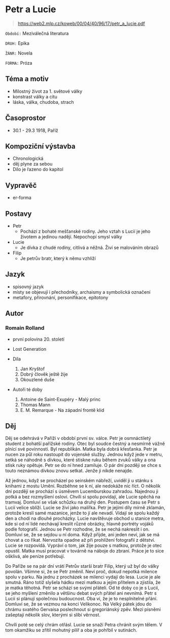 # Petr a Lucie

> https://web2.mlp.cz/koweb/00/04/40/96/17/petr_a_lucie.pdf


``Období:`` Meziválečná literatura

``DRUH:`` Epika

``ŽÁNR:`` Novela

``FORMA:`` Próza

## Téma a motiv

- Milostný život za 1. světové války
- konstrast války a citu
- láska, válka, chudoba, strach

## Časoprostor

- 30.1 - 29.3 1918, Paříž

## Kompoziční výstavba

- Chronologická
- děj plyne za sebou
- Dílo je řazeno do kapitol

## Vypravěč

-  er-forma

## Postavy

- Petr
    - Pochází z bohaté mešťanské rodiny. Jeho vztah s Lucií je jeho životem a jedinou nadějí. Nepochopí smysl války
- Lucie
    - Je dívka z chudé rodiny, citlivá a něžná. Živí se malováním obrazů
- Filip
    - Je petrův bratr, který k němu vzhlíží

## Jazyk

- spisovný jazyk
- místy se objevují i přechodníky, archaismy a symbolická označení
- metafory, přirovnání, personifikace, epitotony

## Autor

### Romain Rolland

- první polovina 20. století
- Lost Generation
- Díla
    1. Jan Kryštof
    2. Dobrý člověk ještě žije
    3. Okouzlené duše

- Autoři té doby
    1. Antoine de Saint-Exupéry - Malý princ
    2. Thomas Mann
    3. E. M. Remarque - Na západní frontě klid

## Děj
Děj se odehrává v Paříži v období první sv. válce. Petr je osmnáctiletý student z bohatší pařížské rodiny. Otec byl soudce čestný a nesmírně vážně plnící své povinnosti. Byl republikán. Matka byla dobrá křesťanka. Petr je nucen za půl roku nastoupit do vojenské služby. Jednou když jede v metru, setká se náhodně s dívkou, které stiskne ruku během zvuků války a ona stisk ruky opětuje. Petr se do ní hned zamiluje. O pár dní později se chce s touto neznámou dívkou znovu setkat. Jenže ji nikde nenajde.

Až jednou, když se procházel po seinském nábřeží, uviděl ji u stánku s knihami z mostu Umění. Rozběhne se k ní, ale nedokáže nic říct. O několik dní později se prochází s úsměvem Lucemburskou zahradou. Najednou ji potká a bez rozmyšlení osloví. Chvíli si spolu povídají, ale Lucie spěchá na tramvaj. Domluví se však schůzku na druhý den. Postupem času se Petr s Lucií velice sblíží. Lucie se živí jako malířka. Petr je jejími díly mírně zklamán, protože kreslí samé mazanice, jenže to jí ale nevadí. Vídají se spolu každý den a chodí na dlouhé procházky. Lucie navštěvuje obchod u stanice metra, kde si od ní lidé nechávají kreslit různé obrázky, hlavně portréty vojáků podle fotografií. Jednou se Petr rozhodne, že se nechá nakreslit i on. Domluví se, že se sejdou u ní doma. Když přijde, ani jeden neví, jak se má chovat a co říkat. Nervozita opadne až při prohlížení fotografií z dětství. Lucie se rozpovídá. Vypráví o tom, jak žije pouze s matkou, protože je otec opustil. Matka musí pracovat v továrně na náboje do zbraní. Práce je to sice ošklivá, ale peníze potřebují.

Do Paříže se na pár dní vrátí Petrův starší bratr Filip, který už byl do války povolán. Všimne si, že se Petr změnil. Neví proč, dokud nepotká milence spolu v parku. Na jednu z procházek se milenci vydají do lesa. Lucie je ale smutná. Ráno totiž slyšela hádku mezi matkou a jejím přítelem a zjistila, že je matka těhotná. Petr se schází se svými přáteli. Od té doby co je s Lucií, se jeho myšlení změnilo a většinu debat svých přátel ani nevnímá. Petr s Lucií si plánují společnou budoucnost. Oba ví, že je to nesplnitelné přání. Domluví se, že se vezmou na konci Velikonoc. Na Velký pátek jdou do chrámu svatého Gervaisa poslechnout si gregoriánský zpěv. Mezi písněmi zašeptají několik slov, kterými si slíbí věrnost.

Chvíli poté se celý chrám otřásl. Lucie se snaží Petra chránit svým tělem. V tom okamžiku se zřítil mohutný pilíř a oba je pohřbil v sutinách.
